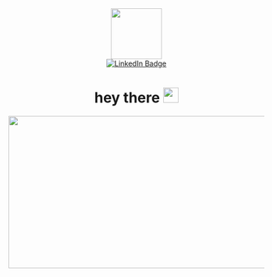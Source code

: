 <div id="header" align="center">
  <img src="https://media.giphy.com/media/3oz8xD60ymhwF35Xb2/giphy.gif" width="100"/><br>
    <a href="https://www.linkedin.com/in/aayush-kantak-88a7b4271">
    <img src="https://img.shields.io/badge/LinkedIn-blue?style=for-the-badge&logo=linkedin&logoColor=white" alt="LinkedIn Badge"/>
  </a><br>
        <img src="https://komarev.com/ghpvc/?username=aysh01&style=flat-square&color=blue" alt=""/>
  <h1>
  hey there <img src="https://media.giphy.com/media/HscDLzkO8EOTmgkhQP/giphy.gif" width="30px" />
  </h1>
    <div align="center">
  <img src="https://media.giphy.com/media/3oKIPEqDGUULpEU0aQ/giphy.gif" width="600" height="300"/>
</div>
</div>
